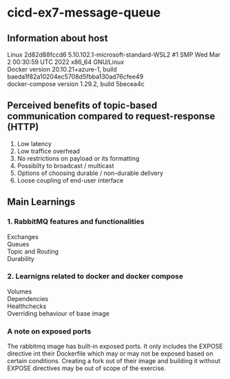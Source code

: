 # cicd-ex7-message-queue

## Information about host
Linux 2d82d88fccd6 5.10.102.1-microsoft-standard-WSL2 #1 SMP Wed Mar 2 00:30:59 UTC 2022 x86_64 GNU/Linux  
Docker version 20.10.21+azure-1, build baeda1f82a10204ec5708d5fbba130ad76cfee49  
docker-compose version 1.29.2, build 5becea4c

## Perceived benefits of topic-based communication compared to request-response (HTTP)
1. Low latency
2. Low traffice overhead
3. No restrictions on payload or its formatting
4. Possibilty to broadcast / multicast
5. Options of choosing durable / non-durable delivery
6. Loose coupling of end-user interface

## Main Learnings
### 1. RabbitMQ features and functionalities
Exchanges  
Queues  
Topic and Routing  
Durability

### 2. Learnigns related to docker and docker compose
Volumes  
Dependencies  
Healthchecks  
Overriding behaviour of base image

### A note on exposed ports
The rabbitmq image has built-in exposed ports. It only includes the EXPOSE directive int their Dockerfile which may
or may not be exposed based on certain conditions. Creating a fork out of their image and building it without
EXPOSE directives may be out of scope of the exercise.